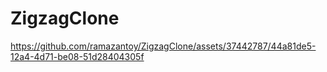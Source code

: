 # ZigzagClone

https://github.com/ramazantoy/ZigzagClone/assets/37442787/44a81de5-12a4-4d71-be08-51d28404305f

